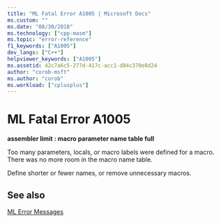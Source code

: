 ```yaml
---
title: "ML Fatal Error A1005 | Microsoft Docs"
ms.custom: ""
ms.date: "08/30/2018"
ms.technology: ["cpp-masm"]
ms.topic: "error-reference"
f1_keywords: ["A1005"]
dev_langs: ["C++"]
helpviewer_keywords: ["A1005"]
ms.assetid: 42c7a6c5-277d-417c-acc1-d84c370e8d24
author: "corob-msft"
ms.author: "corob"
ms.workload: ["cplusplus"]
---
```

# ML Fatal Error A1005

**assembler limit : macro parameter name table full**

Too many parameters, locals, or macro labels were defined for a macro. There was no more room in the macro name table.

Define shorter or fewer names, or remove unnecessary macros.

## See also

[ML Error Messages](../../assembler/masm/ml-error-messages.md)<br/>